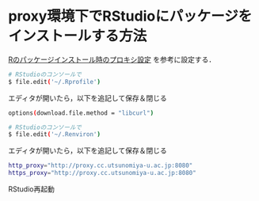 # proxy環境下でRStudioにパッケージをインストールする方法

[Rのパッケージインストール時のプロキシ設定](https://qiita.com/ch7821/items/9f526985c8ff1b90e426)
を参考に設定する．


```sh
# RStudioのコンソールで
$ file.edit('~/.Rprofile')
```

エディタが開いたら，以下を追記して保存＆閉じる

```sh
options(download.file.method = "libcurl")
```

```sh
# RStudioのコンソールで
$ file.edit('~/.Renviron')
```

エディタが開いたら，以下を追記して保存＆閉じる

```sh
http_proxy="http://proxy.cc.utsunomiya-u.ac.jp:8080"
https_proxy="http://proxy.cc.utsunomiya-u.ac.jp:8080"
```

RStudio再起動
